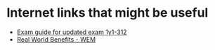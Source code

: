 # Internet links that might be useful 
- [Exam guide for updated exam 1y1-312](https://training.citrix.com/resources/Exam+Prep+Guides/312/1Y1-312_Exam_Preparation_Guide_v01.pdf)
- [Real World Benefits - WEM](https://www.youtube.com/watch?v=tFoacrvKOw8)
